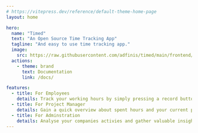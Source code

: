 ```yaml
---
# https://vitepress.dev/reference/default-theme-home-page
layout: home

hero:
  name: "Timed"
  text: "An Open Source Time Tracking App"
  tagline: "And easy to use time tracking app."
  image:
    src: https://raw.githubusercontent.com/adfinis/timed/main/frontend/public/assets/logo.svg
  actions:
    - theme: brand
      text: Documentation
      link: /docs/

features:
  - title: For Employees
    details: Track your working hours by simply pressing a record button.
  - title: For Project Manager
    details: Gain a quick overview about spent hours and your current project budget.
  - title: For Adminstration
    details: Analyse your companies activies and gather valuable insights.
---
```


<TimedLiveClock />
<script setup>
import TimedLiveClock from './components/liveLogo.vue'
</script>
